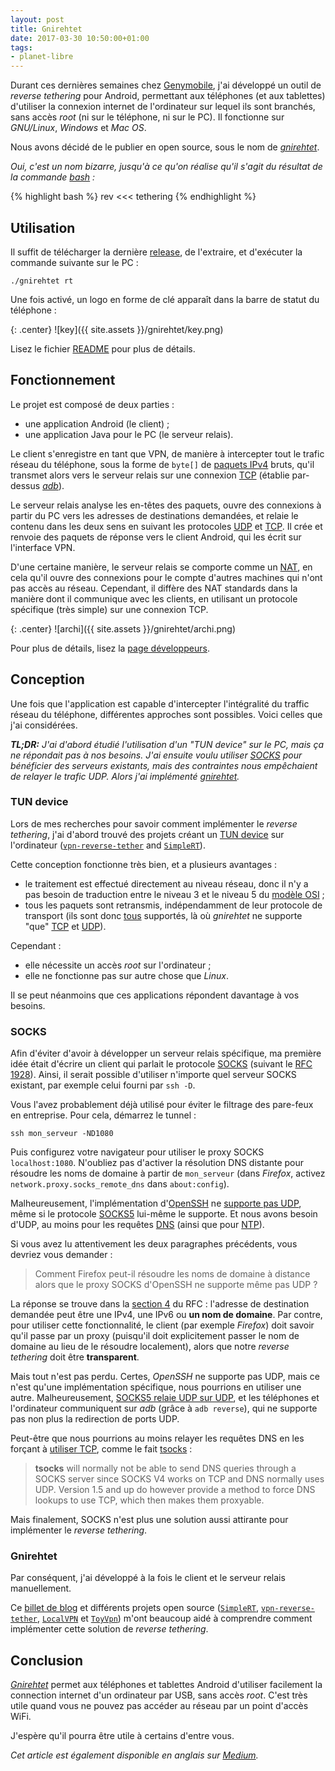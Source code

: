 ```yaml
---
layout: post
title: Gnirehtet
date: 2017-03-30 10:50:00+01:00
tags:
- planet-libre
---
```


Durant ces dernières semaines chez [Genymobile], j'ai développé un outil de
_reverse tethering_ pour Android, permettant aux téléphones (et aux tablettes)
d'utiliser la connexion internet de l'ordinateur sur lequel ils sont branchés,
sans accès _root_ (ni sur le téléphone, ni sur le PC). Il fonctionne sur
_GNU/Linux_, _Windows_ et _Mac OS_.

[Genymobile]: https://www.genymobile.com/

Nous avons décidé de le publier en open source, sous le nom de
[_gnirehtet_][gnirehtet].

_Oui, c'est un nom bizarre, jusqu'à ce qu'on réalise qu'il s'agit du résultat de
la commande [bash] :_

{% highlight bash %}
rev <<< tethering
{% endhighlight %}

[gnirehtet]: https://github.com/Genymobile/gnirehtet
[bash]: https://fr.wikipedia.org/wiki/Bourne-Again_shell


## Utilisation

Il suffit de télécharger la dernière [release], de l'extraire, et d'exécuter la
commande suivante sur le PC :

    ./gnirehtet rt

[release]: https://github.com/Genymobile/gnirehtet/releases/latest

Une fois activé, un logo en forme de clé apparaît dans la barre de statut du
téléphone :

{: .center}
![key]({{ site.assets }}/gnirehtet/key.png)

Lisez le fichier [README] pour plus de détails.

[README]: https://github.com/Genymobile/gnirehtet/blob/master/README.md


## Fonctionnement

Le projet est composé de deux parties :

 - une application Android (le client) ;
 - une application Java pour le PC (le serveur relais).

Le client s'enregistre en tant que VPN, de manière à intercepter tout le trafic
réseau du téléphone, sous la forme de `byte[]` de [paquets IPv4] bruts, qu'il
transmet alors vers le serveur relais sur une connexion [TCP] (établie
par-dessus [_adb_]).

Le serveur relais analyse les en-têtes des paquets, ouvre des connexions à
partir du PC vers les adresses de destinations demandées, et relaie le contenu
dans les deux sens en suivant les protocoles [UDP] et [TCP]. Il crée et renvoie
des paquets de réponse vers le client Android, qui les écrit sur l'interface
VPN.

D'une certaine manière, le serveur relais se comporte comme un [NAT], en cela
qu'il ouvre des connexions pour le compte d'autres machines qui n'ont pas accès
au réseau.  Cependant, il diffère des NAT standards dans la manière dont il
communique avec les clients, en utilisant un protocole spécifique (très simple)
sur une connexion TCP.

{: .center}
![archi]({{ site.assets }}/gnirehtet/archi.png)

Pour plus de détails, lisez la [page développeurs][DEVELOP].

[paquets IPv4]: https://en.wikipedia.org/wiki/IPv4#Packet_structure
[_adb_]: https://developer.android.com/studio/command-line/adb.html
[udp]: https://fr.wikipedia.org/wiki/User_Datagram_Protocol
[tcp]: https://fr.wikipedia.org/wiki/Transmission_Control_Protocol
[NAT]: https://fr.wikipedia.org/wiki/Network_address_translation
[DEVELOP]: https://github.com/Genymobile/gnirehtet/blob/master/DEVELOP.md


## Conception

Une fois que l'application est capable d'intercepter l'intégralité du traffic
réseau du téléphone, différentes approches sont possibles. Voici celles que j'ai
considérées.

_**TL;DR:** J'ai d'abord étudié l'utilisation d'un "TUN device" sur le
PC, mais ça ne répondait pas à nos besoins. J'ai ensuite voulu utiliser [SOCKS]
pour bénéficier des serveurs existants, mais des contraintes nous empêchaient de
relayer le trafic UDP. Alors j'ai implémenté [gnirehtet][gnirehtet]._


### TUN device

Lors de mes recherches pour savoir comment implémenter le _reverse tethering_,
j'ai d'abord trouvé des projets créant un [TUN device] sur l'ordinateur
([`vpn-reverse-tether`] and [`SimpleRT`]).

Cette conception fonctionne très bien, et a plusieurs avantages :

 - le traitement est effectué directement au niveau réseau, donc il n'y a pas
   besoin de traduction entre le niveau 3 et le niveau 5 du [modèle OSI] ;
 - tous les paquets sont retransmis, indépendamment de leur protocole de
   transport (ils sont donc [tous][protocols] supportés, là où _gnirehtet_
   ne supporte "que" [TCP] et [UDP]).

Cependant :

 - elle nécessite un accès _root_ sur l'ordinateur ;
 - elle ne fonctionne pas sur autre chose que _Linux_.

Il se peut néanmoins que ces applications répondent davantage à vos besoins.

[`SimpleRT`]: https://github.com/vvviperrr/SimpleRT
[`vpn-reverse-tether`]: https://github.com/google/vpn-reverse-tether
[TUN device]: https://en.wikipedia.org/wiki/TUN/TAP
[modèle OSI]: https://fr.wikipedia.org/wiki/Mod%C3%A8le_OSI
[protocols]: https://en.wikipedia.org/wiki/List_of_IP_protocol_numbers


### SOCKS

Afin d'éviter d'avoir à développer un serveur relais spécifique, ma première
idée était d'écrire un client qui parlait le protocole [SOCKS] (suivant le [RFC
1928]). Ainsi, il serait possible d'utiliser n'importe quel serveur SOCKS
existant, par exemple celui fourni par `ssh -D`.

Vous l'avez probablement déjà utilisé pour éviter le filtrage des pare-feux
en entreprise. Pour cela, démarrez le tunnel :

    ssh mon_serveur -ND1080

Puis configurez votre navigateur pour utiliser le proxy SOCKS `localhost:1080`.
N'oubliez pas d'activer la résolution DNS distante pour résoudre les noms de
domaine à partir de `mon_serveur` (dans _Firefox_, activez
`network.proxy.socks_remote_dns` dans `about:config`).

Malheureusement, l'implémentation d'[OpenSSH] ne [supporte pas UDP][sshmail],
même si le protocole [SOCKS5] lui-même le supporte. Et nous avons besoin d'UDP,
au moins pour les requêtes [DNS] (ainsi que pour [NTP]).

Si vous avez lu attentivement les deux paragraphes précédents, vous devriez vous
demander :

> Comment Firefox peut-il résoudre les noms de domaine à distance alors
> que le proxy SOCKS d'OpenSSH ne supporte même pas UDP ?

La réponse se trouve dans la [section 4] du RFC : l'adresse de destination
demandée peut être une IPv4, une IPv6 ou **un nom de domaine**. Par contre,
pour utiliser cette fonctionnalité, le client (par exemple _Firefox_) doit
savoir qu'il passe par un proxy (puisqu'il doit explicitement passer le nom de
domaine au lieu de le résoudre localement), alors que notre _reverse tethering_
doit être **transparent**.

Mais tout n'est pas perdu. Certes, _OpenSSH_ ne supporte pas UDP, mais ce n'est
qu'une implémentation spécifique, nous pourrions en utiliser une autre.
Malheureusement, [SOCKS5 relaie UDP sur UDP][stackoverflow], et les téléphones
et l'ordinateur communiquent sur _adb_ (grâce à `adb reverse`), qui ne supporte
pas non plus la redirection de ports UDP.

Peut-être que nous pourrions au moins relayer les requêtes DNS en les forçant à
[utiliser TCP][DNS over TCP], comme le fait [tsocks] :

> **tsocks** will normally not be able to send DNS queries through a SOCKS
> server since SOCKS V4 works on TCP and DNS normally uses UDP. Version 1.5 and
> up do however provide a method to force DNS lookups to use TCP, which then
> makes them proxyable.

Mais finalement, SOCKS n'est plus une solution aussi attirante pour implémenter
le _reverse tethering_.


[SOCKS]: https://fr.wikipedia.org/wiki/SOCKS
[SOCKS5]: https://fr.wikipedia.org/wiki/SOCKS#SOCKS_v5
[RFC 1928]: https://tools.ietf.org/html/rfc1928
[section 4]: https://tools.ietf.org/html/rfc1928#section-4
[DNS]: https://fr.wikipedia.org/wiki/Domain_Name_System
[OpenSSH]: https://fr.wikipedia.org/wiki/OpenSSH
[sshmail]: http://lists.mindrot.org/pipermail/openssh-unix-dev/2017-January/035662.html
[DNS over TCP]: http://www.bortzmeyer.org/dns-over-tcp.html
[NTP]: https://fr.wikipedia.org/wiki/Network_Time_Protocol
[stackoverflow]: http://stackoverflow.com/questions/41967217/why-does-socks5-require-to-relay-udp-over-udp
[tsocks]: https://linux.die.net/man/8/tsocks


### Gnirehtet

Par conséquent, j'ai développé à la fois le client et le serveur relais
manuellement.

Ce [billet de blog][geekstuff] et différents projets open source ([`SimpleRT`],
[`vpn-reverse-tether`], [`LocalVPN`] et [`ToyVpn`]) m'ont beaucoup aidé à comprendre
comment implémenter cette solution de _reverse tethering_.


## Conclusion

[_Gnirehtet_][gnirehtet] permet aux téléphones et tablettes Android d'utiliser
facilement la connection internet d'un ordinateur par USB, sans accès _root_.
C'est très utile quand vous ne pouvez pas accéder au réseau par un point d'accès
WiFi.

J'espère qu'il pourra être utile à certains d'entre vous.

[geekstuff]: http://www.thegeekstuff.com/2014/06/android-vpn-service/
[`LocalVPN`]: https://github.com/hexene/LocalVPN
[`ToyVpn`]: https://android.googlesource.com/platform/development/+/master/samples/ToyVpn/

_Cet article est également disponible en anglais sur [Medium]._

[Medium]: https://medium.com/@rom1v/gnirehtet-reverse-tethering-android-2afacdbdaec7
